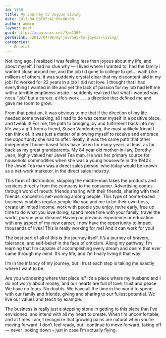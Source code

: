 ```yaml
---
id: 1300
title: My Journey to Joyous Living
date: 2013-04-08T05:41:00+00:00
author: admin
layout: post
guid: http://aquatours.net/?p=1300
permalink: /2013/04/08/my-journey-to-joyous-living/
categories:
  - General
---
```

Not long ago, I realized I was feeling less than joyous about my life, and about myself. I had no clue why &#8212; I lived where I wanted to, had the family I wanted close around me, and the job I&#8217;d gone to college to get&#8230; wait! Like millions of others, it was suddenly crystal clear that my discontent laid in my job! I’d worked for 22 years in a job I did not love. I thought that I had everything I wanted in life and yet the lack of passion for my job had left me with a terrible emptiness inside. I suddenly realized that what I wanted was not a “job” but a career, a life’s work . . . a direction that defined me and gave me room to grow.

From that point on, it was obvious to me that if the direction of my life needed some tweaking, all I had to do was center myself in a positive place, and tweak it! For me, the path to bringing joy and fulfillment back into my life was a gift from a friend, Susan Vandenberg, the most unlikely friend I can think of. It was just a matter of allowing myself to receive and embrace the opportunity she had to offer. Really, it was the same path that other independent home-based folks have taken for many years, at least as far back as my great grandparents. My 84 year old mother-in-law, Dorothy Jean, highly valued her Jewel Tea man. He was her primary source for household commodities when she was a young housewife in the 1940’s. The Jewel Tea man was a direct sales person, who today would be known as a net-work marketer, in the direct sales industry.

This form of distribution, skipping the middle-man takes the products and services directly from the company to the consumer. Advertising comes through word of mouth: friends sharing with their friends, sharing with their friends: concentric net-working among people. This type of home-based business enables regular people like you and me to be their own boss, create unlimited income, work with people you enjoy, retire early, free up time to do what you love doing; spend more time with your family, travel the world, pursue your dreams! Having no previous experience or education with any aspect of my new career, I now have the opportunity to impact thousands of lives! This is really working for me! And it can work for you!

The best part of all of this is the journey itself. It’s a journey of bravery, tolerance, and self-belief in the face of criticism. Along my pathway, I’m learning that I’m capable of accomplishing every dream and desire that ever came through my mind. It’s my life, and I’m finally living it that way!

I’m in the infancy of my journey, but I trust each step is taking me exactly where I want to be.

Are you wondering where that place is? It’s a place where my husband and I do not worry about money, and our hearts are full of love, trust and peace. We have no fears. No doubts. We have all the time in the world to spend with our family and friends, giving and sharing to our fullest potential. We live our values and teach by example.

The business is really just a stepping stone in getting to this place that I’ve envisioned, and intend with all my heart to create. When I’m uncomfortable, and at times I am, I recognize that growing pains are natural when you’re moving forward. I don’t feel ready, but I continue to move forward, taking off &#8212; never looking down – just in case I’m actually flying.